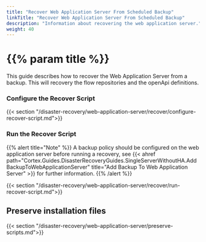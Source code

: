 ```yaml
---
title: "Recover Web Application Server From Scheduled Backup"
linkTitle: "Recover Web Application Server From Scheduled Backup"
description: "Information about recovering the web application server."
weight: 40
---
```


# {{% param title %}}

This guide describes how to recover the Web Application Server from a backup. This will recovery the flow repositories and the openApi definitions.

### Configure the Recover Script

{{< section "/disaster-recovery/web-application-server/recover/configure-recover-script.md">}}

### Run the Recover Script

{{% alert title="Note" %}}
A backup policy should be configured on the web application server before running a recovery, see {{< ahref path="Cortex.Guides.DisasterRecoveryGuides.SingleServerWithoutHA.AddBackupToWebApplicationServer" title="Add Backup To Web Application Server" >}} for further information.
{{% /alert %}}

{{< section "/disaster-recovery/web-application-server/recover/run-recover-script.md">}}

## Preserve installation files

{{< section "/disaster-recovery/web-application-server/preserve-scripts.md">}}